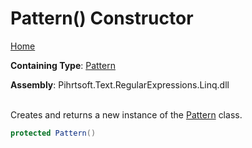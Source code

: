 # Pattern\(\) Constructor

[Home](../../../../../../README.md)

**Containing Type**: [Pattern](../README.md)

**Assembly**: Pihrtsoft\.Text\.RegularExpressions\.Linq\.dll

\
Creates and returns a new instance of the [Pattern](../README.md) class\.

```csharp
protected Pattern()
```

